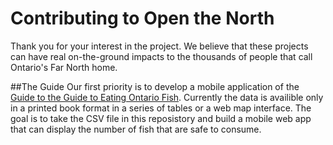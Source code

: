 # Contributing to Open the North 

Thank you for your interest in the project. We believe that these projects can have real on-the-ground impacts to the thousands of people that call Ontario's Far North home. 

##The Guide
Our first priority is to develop a mobile application of the [Guide to the Guide to Eating Ontario Fish][link_Guide]. Currently the data is availible only in a printed book format in a series of tables or a web map interface. The goal is to take the CSV file in this reposistory and build a mobile web app that can display the number of fish that are safe to consume. 






[link_Guide]: https://www.ontario.ca/page/eating-ontario-fish-2017-18

